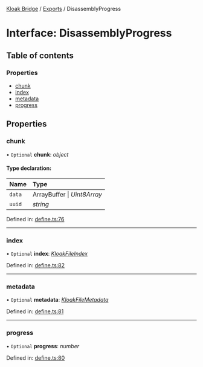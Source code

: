 [Kloak Bridge](../README.md) / [Exports](../modules.md) / DisassemblyProgress

# Interface: DisassemblyProgress

## Table of contents

### Properties

- [chunk](disassemblyprogress.md#chunk)
- [index](disassemblyprogress.md#index)
- [metadata](disassemblyprogress.md#metadata)
- [progress](disassemblyprogress.md#progress)

## Properties

### chunk

• `Optional` **chunk**: *object*

#### Type declaration:

Name | Type |
:------ | :------ |
`data` | ArrayBuffer \| *Uint8Array* |
`uuid` | *string* |

Defined in: [define.ts:76](https://github.com/CoNET-project/kloak-bridge/blob/db507e7/src/define.ts#L76)

___

### index

• `Optional` **index**: [*KloakFileIndex*](kloakfileindex.md)

Defined in: [define.ts:82](https://github.com/CoNET-project/kloak-bridge/blob/db507e7/src/define.ts#L82)

___

### metadata

• `Optional` **metadata**: [*KloakFileMetadata*](kloakfilemetadata.md)

Defined in: [define.ts:81](https://github.com/CoNET-project/kloak-bridge/blob/db507e7/src/define.ts#L81)

___

### progress

• `Optional` **progress**: *number*

Defined in: [define.ts:80](https://github.com/CoNET-project/kloak-bridge/blob/db507e7/src/define.ts#L80)
